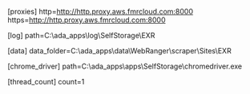 [proxies]
http=http://http.proxy.aws.fmrcloud.com:8000
https=http://http.proxy.aws.fmrcloud.com:8000

[log]
path=C:\ada_apps\log\SelfStorage\EXR

[data]
data_folder=C:\ada_apps\data\WebRanger\scraper\Sites\EXR

[chrome_driver]
path=C:\ada_apps\apps\SelfStorage\chromedriver.exe

[thread_count]
count=1
